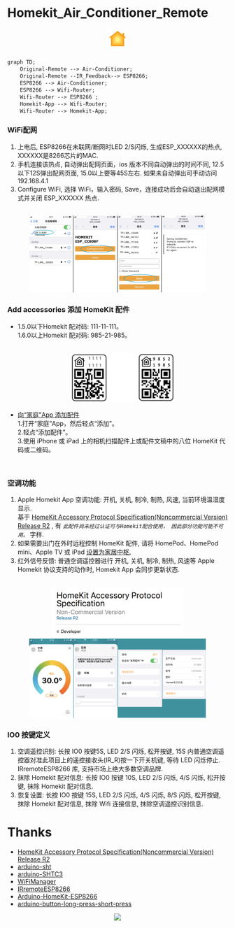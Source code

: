 
# Homekit_Air_Conditioner_Remote

<p align="center">
<img src="/image/HomeApp_Icon_2.svg" width="10%"/>
</p>


```mermaid
graph TD;    
    Original-Remote --> Air-Conditioner;
    Original-Remote --IR_Feedback--> ESP8266;
    ESP8266 --> Air-Conditioner;
    ESP8266 --> Wifi-Router;
    Wifi-Router --> ESP8266 ;
    Homekit-App --> Wifi-Router;
    Wifi-Router --> Homekit-App;  
```


### WiFi配网


1. 上电后, ESP8266在未联网/断网时LED 2/S闪烁, 生成ESP_XXXXXX的热点, XXXXXX是8266芯片的MAC.
2. 手机连接该热点, 自动弹出配网页面，ios 版本不同自动弹出的时间不同, 12.5以下12S弹出配网页面, 15.0以上要等45S左右. 如果未自动弹出可手动访问192.168.4.1
3. Configure WiFi, 选择 WiFi，输入密码, Save，连接成功后会自动退出配网模式并关闭 ESP_XXXXXX 热点.

<div align="center">
<br><img src="/image/WiFi_Configure.jpg"  width="80%"/>
</div>

### Add accessories 添加 HomeKit 配件

* 1.5.0以下Homekit 配对码: 111-11-111。
<br> 1.6.0以上Homekit 配对码: 985-21-985。
    
    <div align="center">
    <br><img src="/image/qrcode.jpg"  width="50%"/>
    </div>
    
* [向“家庭”App 添加配件](https://support.apple.com/zh-cn/HT204893)
<br>1.打开“家庭”App，然后轻点“添加”。
<br>2.轻点“添加配件”。
<br>3.使用 iPhone 或 iPad 上的相机扫描配件上或配件文稿中的八位 HomeKit 代码或二维码。
<!-- 
<div align="center">
<br><img src="/image/Add_accessories1.jpg"  width="90%"/>
<br><img src="/image/Add_accessories2.jpg"  width="80%"/>
</div>
-->
<br>

### 空调功能

1. Apple Homekit App 空调功能: 开机, 关机, 制冷, 制热, 风速, 当前环境温湿度显示. 
<br>基于 [HomeKit Accessory Protocol Specification(Noncommercial Version) Release R2](https://developers.apple.com/homekit/faq) , 有 *`此配件尚未经过认证可与Homekit配合使用， 因此部分功能可能不可用。`* 字样. 
2. 如果需要出门在外时远程控制 HomeKit 配件, 请将 HomePod、HomePod mini、Apple TV 或 iPad  [设置为家居中枢. ](https://support.apple.com/zh-cn/HT207057)
3. 红外信号反馈: 普通空调遥控器进行 开机, 关机, 制冷, 制热, 风速等 Apple Homekit 协议支持的动作时, Homekit App 会同步更新状态. 


<div align="center">
<br><img src="/image/HAP-Specification-Non-Commercial-Version.jpg"  width="60%"/>
<br><img src="/image/Add_accessories3.PNG"  width="80%"/>
</div>

### IO0 按键定义

1. 空调遥控识别: 长按 IO0 按键5S, LED 2/S 闪烁, 松开按键, 15S 内普通空调遥控器对准此项目上的遥控接收头(IR_R)按一下开关机键, 等待 LED 闪烁停止. IRremoteESP8266 库, 支持市场上绝大多数空调品牌.
2. 抹除 Homekit 配对信息: 长按 IO0 按键 10S, LED 2/S 闪烁, 4/S 闪烁, 松开按键, 抹除 Homekit 配对信息.
3. 恢复设置: 长按 IO0 按键 15S, LED 2/S 闪烁, 4/S 闪烁, 8/S 闪烁, 松开按键, 抹除 Homekit 配对信息, 抹除 Wifi 连接信息, 抹除空调遥控识别信息.

<!-- 
### ESP8266 PIN引脚定义

<div align = "center">

| IR_T | 红外发射 |IO14|
| :---: | :---: |:---: |
|**IR_R** | **红外接收** |**IO12**|
|**LED** |**指示灯** |**IO2**|
|**Button**|**按键** |**IO0** |
</div>
-->

# Thanks
* [HomeKit Accessory Protocol Specification(Noncommercial Version) Release R2](https://developers.apple.com/homekit/faq)
* [arduino-sht](https://github.com/Sensirion/arduino-sht) 
* [arduino-SHTC3](https://github.com/ludiazv/arduino-SHTC3) 
* [WiFiManager](https://github.com/tzapu/WiFiManager)
* [IRremoteESP8266](https://github.com/crankyoldgit/IRremoteESP8266) 
* [Arduino-HomeKit-ESP8266](https://github.com/Mixiaoxiao/Arduino-HomeKit-ESP8266) 
* [arduino-button-long-press-short-press](https://arduinogetstarted.com/tutorials/arduino-button-long-press-short-press)

<div align="center">  
<img src="https://myoctocat.com/assets/images/base-octocat.svg"  width="10%"/> 
</div>

